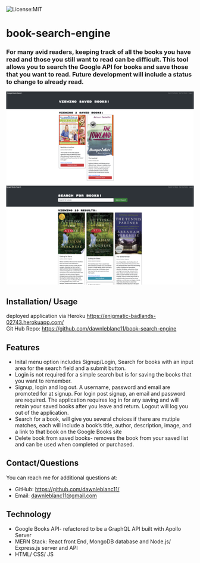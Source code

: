 
![License:MIT](https://img.shields.io/badge/License-MIT-yellow.svg)
# book-search-engine
### For many avid readers, keeping track of all the books you have read and those you still want to read can be difficult.  This tool allows you to search the Google API for books and save those that you want to read.  Future development will include a status to change to already read.  
  ![screenshot](/server/assets/BookSearch1.png)
  ![screenshot](/server/assets/BookSearch2.png)

  ## Installation/ Usage
  deployed application via Heroku https://enigmatic-badlands-02743.herokuapp.com/  
  Git Hub Repo: https://github.com/dawnleblanc11/book-search-engine
  
  ## Features
 * Inital menu option includes Signup/Login, Search for books with an input area for the search field and a submit button.
 * Login is not required for a simple search but is for saving the books that you want to remember.
 * Signup, login and log out.  A username, password and email are promoted for at signup.  For login post signup, an email and password are required.  The application requires log in for any saving and will retain your saved books after you leave and return.  Logout will log you out of the application.
 * Search for a book, will give you several choices if there are mutiple matches, each will include a book’s title, author, description, image, and a link to that book on the Google Books site
 * Delete book from saved books- removes the book from your saved list and can be used when completed or purchased.

  ## Contact/Questions
  You can reach me for additional questions at:
  * GitHub: https://github.com/dawnleblanc11/
  * Email: dawnleblanc11@gmail.com
## Technology <br> 
  * Google Books API- refactored to be a GraphQL API built with Apollo Server
  * MERN Stack: React front End, MongoDB database and Node.js/ Express.js server and API
  * HTML/ CSS/ JS

  